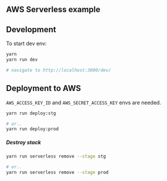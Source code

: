 ## AWS Serverless example

## Development

To start dev env:

```bash
yarn
yarn run dev

# navigate to http://localhost:3000/dev/
```

## Deployment to AWS

`AWS_ACCESS_KEY_ID` and `AWS_SECRET_ACCESS_KEY` envs are needed.

```bash
yarn run deploy:stg

# or..
yarn run deploy:prod
```

##### Destroy stack

```bash
yarn run serverless remove --stage stg

# or..
yarn run serverless remove --stage prod
```
